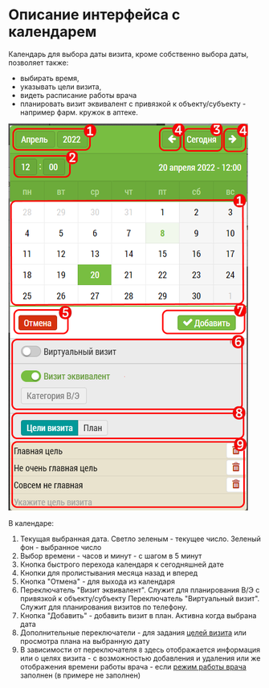 # Описание интерфейса с календарем

Календарь для выбора даты визита, кроме собственно выбора даты,
 позволяет также: 
 
  - выбирать время, 
  - указывать цели визита, 
  - видеть расписание работы врача
  - планировать визит эквивалент с привязкой к объекту/субъекту - например фарм. кружок в аптеке.

![](../images/rep-add-calendar.png)

В календаре: 
  1. Текущая выбранная дата. Светло зеленым - текущее число. Зеленый фон - выбранное число
  2. Выбор времени - часов и минут - с шагом в 5 минут
  3. Кнопка быстрого перехода календаря к сегодняшней дате
  4. Кнопки для пролистывания месяца назад и вперед
  5. Кнопка "Отмена" - для выхода из календаря
  6. Переключатель "Визит эквивалент". Служит для планирования В/Э с привязкой к объекту/субъекту
  Переключатель "Виртуальный визит". Служит для планирования визитов по телефону.
  7. Кнопка "Добавить" - добавить визит в план. Активна когда выбрана дата
  8. Дополнительные переключатели - для задания [целей визита](rep-add-target.html) или просмотра плана на выбранную дату
  9. В зависимости от переключателя `8` здесь отображается информация или о целях визита - с возможностью добавления и удаления или же отображения времени работы врача - если [режим работы врача](rep-add-schedule.html) заполнен (в примере не заполнен)
